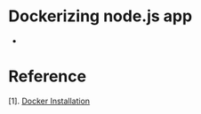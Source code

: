 # Dockerizing node.js app
* 

# Reference
[1]. [Docker Installation](https://docs.docker.com/engine/installation/)
